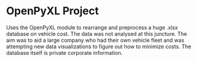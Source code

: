 # OpenPyXL Project
Uses the OpenPyXL module to rearrange and preprocess a huge .xlsx database on vehicle cost. The data was not analysed at this juncture. The aim was to aid a large company who had their own vehicle fleet and was attempting new data visualizations to figure out how to minimize costs. The database itself is private corporate information.

